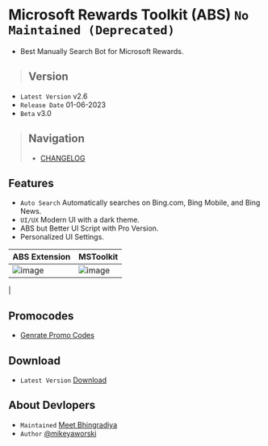 # Microsoft Rewards Toolkit (ABS) `No Maintained (Deprecated)`
+ Best Manually Search Bot for Microsoft Rewards.

> ## Version
- `Latest Version` v2.6
- `Release Date` 01-06-2023
- `Beta` v3.0

> ## Navigation
> + [CHANGELOG](CHANGELOG.md)

## Features
+ `Auto Search` Automatically searches on Bing.com, Bing Mobile, and Bing News.
+ `UI/UX` Modern UI with a dark theme.
+ ABS but Better UI Script with Pro Version.
+ Personalized UI Settings.

| ABS Extension  | MSToolkit |
| ----------- | ----------- |
| ![image](https://github.com/MeetBhingradiya/MSR-Toolkit/assets/102130001/ead069f9-71e8-4f46-9eb3-244612ea4bde) | ![image](https://github.com/MeetBhingradiya/MSR-Toolkit/assets/102130001/111753ae-03a7-413c-b74c-bb9a6520ce33)
 |

## Promocodes
- [Genrate Promo Codes](https://api.teamsm.live/Products/MSRToolkit)

## Download
- `Latest Version` [Download](https://api.teamsm.live/Products/MSRToolkit/Download)

## About Devlopers
- `Maintained` [Meet Bhingradiya](https://github.com/MeetBhingradiya)
- `Author` [@mikeyaworski](https://github.com/mikeyaworski)
